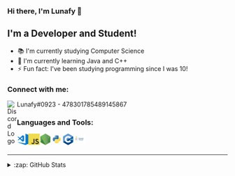 ### Hi there, I'm Lunafy 👋

## I'm a Developer and Student!
- 📚 I'm currently studying Computer Science
- 🌱 I'm currently learning Java and C++
- ⚡ Fun fact: I've been studying programming since I was 10!

### Connect with me:

<img align="left" alt="Discord Logo" width="22px" src="https://discord.com/assets/f9bb9c4af2b9c32a2c5ee0014661546d.png" />Lunafy#0923 - 478301785489145867

### Languages and Tools: 
<img align="left" alt="Visual Studio Code" width="26px" src="https://raw.githubusercontent.com/github/explore/80688e429a7d4ef2fca1e82350fe8e3517d3494d/topics/visual-studio-code/visual-studio-code.png" />
<img align="left" alt="JavaScript" width="26px" src="https://raw.githubusercontent.com/github/explore/80688e429a7d4ef2fca1e82350fe8e3517d3494d/topics/javascript/javascript.png" />
<img align="left" alt="Node.js" width="26px" src="https://raw.githubusercontent.com/github/explore/80688e429a7d4ef2fca1e82350fe8e3517d3494d/topics/nodejs/nodejs.png" />
<img align="left" alt="Python" width="26px" src="https://raw.githubusercontent.com/github/explore/80688e429a7d4ef2fca1e82350fe8e3517d3494d/topics/python/python.png" />
<img align="left" alt="C++" width="26px" src="https://raw.githubusercontent.com/github/explore/80688e429a7d4ef2fca1e82350fe8e3517d3494d/topics/cpp/cpp.png" />
<img align="left" alt="Node.js" width="26px" src="https://raw.githubusercontent.com/github/explore/80688e429a7d4ef2fca1e82350fe8e3517d3494d/topics/java/java.png" />

<br />
<br />

---
<details>
  <summary>:zap: GitHub Stats</summary>
  
  ![Lunafyy's GitHub stats](https://github-readme-stats.vercel.app/api?username=Lunafyy&theme=dark)
</details>

